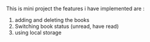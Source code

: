 This is mini project 
the features i have implemented are :
1. adding and deleting the books
2. Switching book status (unread, have read)
3. using local storage 